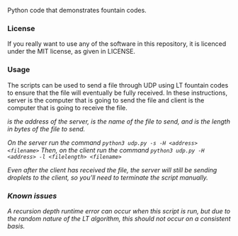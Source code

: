 Python code that demonstrates fountain codes.

### License
If you really want to use any of the software in this repository, it is
licenced under the MIT license, as given in LICENSE.

### Usage
The scripts can be used to send a file through UDP using LT fountain codes to
ensure that the file will eventually be fully received.  In these instructions,
server is the computer that is going to send the file and client is the computer
that is going to receive the file.  <address> is the address of the server,
<filename> is the name of the file to send, and <filelength> is the length in
bytes of the file to send.

On the server run the command
`python3 udp.py -s -H <address> <filename>`
Then, on the client run the command
`python3 udp.py -H <address> -l <filelength> <filename>`

Even after the client has received the file, the server will still be sending
droplets to the client, so you'll need to terminate the script manually.

### Known issues
A recursion depth runtime error can occur when this script is run, but due to
the random nature of the LT algorithm, this should not occur on a consistent
basis.
